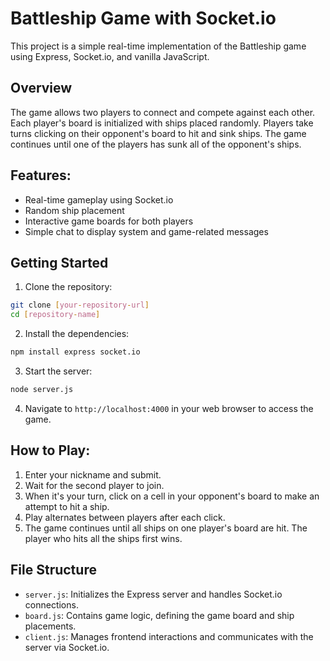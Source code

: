 # Battleship Game with Socket.io

This project is a simple real-time implementation of the Battleship game using Express, Socket.io, and vanilla JavaScript.

## Overview

The game allows two players to connect and compete against each other. Each player's board is initialized with ships placed randomly. Players take turns clicking on their opponent's board to hit and sink ships. The game continues until one of the players has sunk all of the opponent's ships.

## Features:

- Real-time gameplay using Socket.io
- Random ship placement
- Interactive game boards for both players
- Simple chat to display system and game-related messages

## Getting Started

1. Clone the repository:
```bash
git clone [your-repository-url]
cd [repository-name]
```

2. Install the dependencies:
```bash
npm install express socket.io
```

3. Start the server:
```bash
node server.js
```

4. Navigate to `http://localhost:4000` in your web browser to access the game.

## How to Play:

1. Enter your nickname and submit.
2. Wait for the second player to join.
3. When it's your turn, click on a cell in your opponent's board to make an attempt to hit a ship.
4. Play alternates between players after each click.
5. The game continues until all ships on one player's board are hit. The player who hits all the ships first wins.

## File Structure

- `server.js`: Initializes the Express server and handles Socket.io connections.
- `board.js`: Contains game logic, defining the game board and ship placements.
- `client.js`: Manages frontend interactions and communicates with the server via Socket.io.

